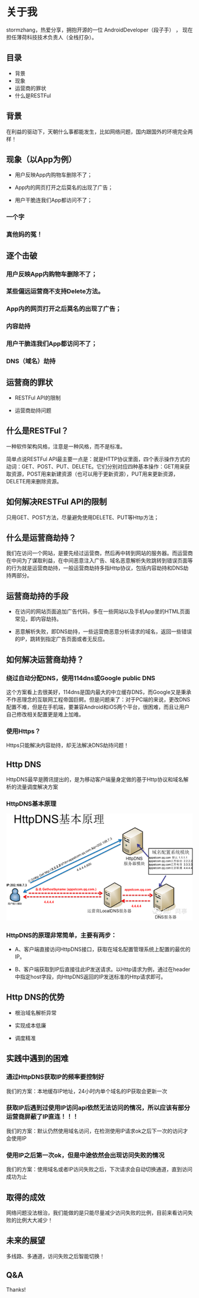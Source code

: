 # 关于我

stormzhang，热爱分享，拥抱开源的一位 AndroidDeveloper（段子手） ，
现在担任薄荷科技技术负责人（全栈打杂）。

## 目录

- 背景
- 现象
- 运营商的罪状
- 什么是RESTFul

## 背景

在利益的驱动下，天朝什么事都能发生，比如网络问题，国内跟国外的环境完全两样！

## 现象（以App为例）

- 用户反映App内购物车删除不了；

- App内的网页打开之后莫名的出现了广告；

- 用户干脆连我们App都访问不了；

### 一个字

### 真他妈的冤！

## 逐个击破

### 用户反映App内购物车删除不了；

### 某些偏远运营商不支持Delete方法。

### App内的网页打开之后莫名的出现了广告；

### 内容劫持

### 用户干脆连我们App都访问不了；

### DNS（域名）劫持

## 运营商的罪状

- RESTFul API的限制

- 运营商劫持问题

## 什么是RESTFul？

一种软件架构风格，注意是一种风格，而不是标准。

简单点说RESTFul API最主要一点是：就是HTTP协议里面，四个表示操作方式的动词：GET、POST、PUT、DELETE。它们分别对应四种基本操作：GET用来获取资源，POST用来新建资源（也可以用于更新资源），PUT用来更新资源，DELETE用来删除资源。

## 如何解决RESTFul API的限制

只用GET、POST方法，尽量避免使用DELETE、PUT等Http方法；

## 什么是运营商劫持？

我们在访问一个网站，是要先经过运营商，然后再中转到网站的服务器。而运营商在中间为了谋取利益，在中间恶意注入广告、域名恶意解析失败跳转到错误页面等的行为就是运营商劫持，一般运营商劫持多指Http协议，包括内容劫持和DNS劫持两部分。

## 运营商劫持的手段

- 在访问的网站页面追加广告代码，多在一些网站以及手机App里的HTML页面常见，即内容劫持。

- 恶意解析失败，即DNS劫持，一些运营商恶意分析请求的域名，返回一些错误的IP，跳转到指定广告页面或者无反应。

## 如何解决运营商劫持？

### 绕过自动分配DNS，使用114dns或Google public DNS

这个方案看上去很美好，114dns是国内最大的中立缓存DNS，而Google又是秉承不作恶理念的互联网工程帝国巨鳄。但是问题来了：对于PC端的来说，更改DNS配置不难，但是在手机端，要兼容Android和iOS两个平台，很困难，而且让用户自己修改相关配置更是难上加难。

### 使用Https？

Https只能解决内容劫持，却无法解决DNS劫持问题！

## Http DNS

HttpDNS最早是腾讯提出的，是为移动客户端量身定做的基于Http协议和域名解析的流量调度解决方案

### HttpDNS基本原理

![](../assets/images/china-network/httpdns.png)

### HttpDNS的原理非常简单，主要有两步：

- A、客户端直接访问HttpDNS接口，获取在域名配置管理系统上配置的最优的IP。

- B、客户端获取到IP后直接往此IP发送请求。以Http请求为例，通过在header中指定host字段，向HttpDNS返回的IP发送标准的Http请求即可。

## Http DNS的优势

- 根治域名解析异常

- 实现成本低廉

- 调度精准

## 实践中遇到的困难

### 通过HttpDNS获取IP的频率要控制好

我们的方案：本地缓存IP地址，24小时内单个域名的IP获取会更新一次

### 获取IP后遇到过使用IP访问api依然无法访问的情况，所以应该有部分运营商屏蔽了IP直连！！！

我们的方案：默认仍然使用域名访问，在检测使用IP请求ok之后下一次的访问才会使用IP

### 使用IP之后第一次ok，但是中途依然会出现访问失败的情况

我们的方案：使用域名或者IP访问失败之后，下次请求会自动切换通道，直到访问成功为止

## 取得的成效

网络问题没法根治，我们能做的是只能尽量减少访问失败的比例，目前来看访问失败的比例大大减少！

## 未来的展望

多线路、多通道，访问失败之后智能切换！

## Q&A

Thanks!






